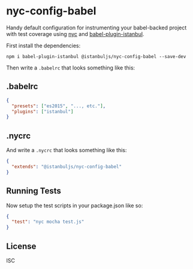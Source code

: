 # nyc-config-babel

Handy default configuration for instrumenting your babel-backed
project with test coverage using [nyc](https://github.com/istanbuljs/nyc) and
[babel-plugin-istanbul](https://github.com/istanbuljs/babel-plugin-istanbul).

First install the dependencies:

`npm i babel-plugin-istanbul @istanbuljs/nyc-config-babel --save-dev`

Then write a `.babelrc` that looks something like this:

## .babelrc

```json
{
  "presets": ["es2015", "..., etc."],
  "plugins": ["istanbul"]
}
```

## .nycrc

And write a `.nycrc` that looks something like this:

```json
{
  "extends": "@istanbuljs/nyc-config-babel"
}
```

## Running Tests

Now setup the test scripts in your package.json like so:

```json
{
  "test": "nyc mocha test.js"
}
```

## License

ISC
